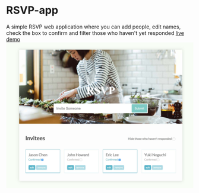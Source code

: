 # RSVP-app
A simple RSVP web application where you can add people, edit names, check the box to confirm and filter those who haven't yet responded
[live demo](https://zhenghaohe.github.io/RSVP-app/)
![img](https://github.com/zhenghaohe/RSVP-app/blob/master/index.jpg)
